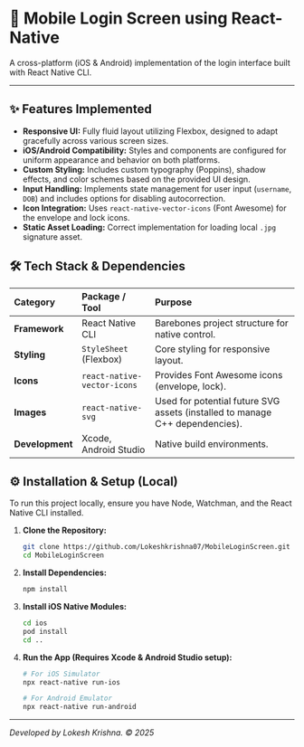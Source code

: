 # 📱 Mobile Login Screen using React-Native

A cross-platform (iOS & Android) implementation of the  login interface built with React Native CLI.

---

## ✨ Features Implemented

* **Responsive UI:** Fully fluid layout utilizing Flexbox, designed to adapt gracefully across various screen sizes.
* **iOS/Android Compatibility:** Styles and components are configured for uniform appearance and behavior on both platforms.
* **Custom Styling:** Includes custom typography (Poppins), shadow effects, and color schemes based on the provided UI design.
* **Input Handling:** Implements state management for user input (`username`, `DOB`) and includes options for disabling autocorrection.
* **Icon Integration:** Uses `react-native-vector-icons` (Font Awesome) for the envelope and lock icons.
* **Static Asset Loading:** Correct implementation for loading local `.jpg` signature asset.

## 🛠️ Tech Stack & Dependencies

| Category | Package / Tool | Purpose |
| :--- | :--- | :--- |
| **Framework** | React Native CLI | Barebones project structure for native control. |
| **Styling** | `StyleSheet` (Flexbox) | Core styling for responsive layout. |
| **Icons** | `react-native-vector-icons` | Provides Font Awesome icons (envelope, lock). |
| **Images** | `react-native-svg` | Used for potential future SVG assets (installed to manage C++ dependencies). |
| **Development** | Xcode, Android Studio | Native build environments. |

## ⚙️ Installation & Setup (Local)

To run this project locally, ensure you have Node, Watchman, and the React Native CLI installed.

1.  **Clone the Repository:**
    ```bash
    git clone https://github.com/Lokeshkrishna07/MobileLoginScreen.git
    cd MobileLoginScreen
    ```

2.  **Install Dependencies:**
    ```bash
    npm install
    ```

3.  **Install iOS Native Modules:**
    ```bash
    cd ios
    pod install
    cd ..
    ```

4.  **Run the App (Requires Xcode & Android Studio setup):**

    ```bash
    # For iOS Simulator
    npx react-native run-ios
    
    # For Android Emulator
    npx react-native run-android
    ```

***

*Developed by Lokesh Krishna. © 2025*